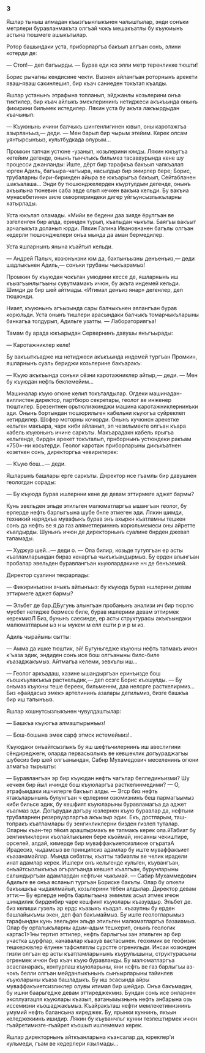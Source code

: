 ### 3

Яшлар тыныш алмадан къызгъынлыкънен чалыштылар, энди сонъки метрлери буравланмакъта олгъай чокъ мешакъатлы бу къуюиынъ астына тюшмеге ашыкътылар.

Ротор башындаки уста, приборларгъа бакъып алгъан сонъ, элини котерди де:

— Стоп!— деп багъырды.
— Бурав еди юз элли метр теренликке тюшти!

Борис рычагны кендисине чекти.
Вызнен айлангъан роторнынъ арекети яваш-яваш сакинлешип, бир къач саниеден токътап къалды.

Яшлар устанынъ этрафына топланып, эйджанлы козьлерини онъа тиктилер, бир къач айлыкъ эмеклерининъ нетиджеси акъкъында онынъ фикирини бильмек истедилер.
Лякин уста бу акъта лакъырдыдан къачынып:

— Къуюнынь ичини балчыкъ шингенлигинен ювып, оны каротажгъа азырланъыз,— деди.
— Мен барып бир чырым этейим.
Керек олсам уянтырсынъыз, культбудкада олурым...

Промкин тапчан устюне -узанып, козьлерини юмды.
Лякин юкъугъа кетейим дегенде, онынъ тынчлыкъ бильмез тасаввурында кене шу процесси джанланды:
Иште, дёрт бир тарафкъа бакъып чапкъалап юрген Адиль, багъыра-чагъыра, насылдыр бир эмирлер бере; Борис, трубаларны бири-биринден айыра ве юкъарыгъа бакъып, Сейтабланен шакъалаша...
Энди бу тюшюнджелерден къуртулдым дегенде, онынъ акъылына тюневин саба эвде олып кечкен вакъиа кельди.
Бу вакъиа мунасебетинен аиле омюрлериндеки дигер уйгъунсызлыкъларны хатырлады.

Уста юкълап оламады.
«Мийи ве бедени даа зияде ёрулгъан ве эзгеленген бир алда, еринден турып, къапыдан чыкъты.
Баягъы вакъыт арчалыкъта доланып юрди.
Лякин Галина Ивановнанен багълы олгъан кедерли тюшюнджелери онъа мында да аман бермедилер.

Уста яшларнынъ янына къайтып кельди.

— Андрей Палыч, козюнънзни юм да, бахтынъызны денъенъиз,— деди шадлыкънен Адиль,— сонъки трубаны чыкъарамыз!

Промкин бу къуюдан чокътан умюдини кессе де, яшларнынъ иш къызгъынлыгъыны сувутмамакъ ичюн, бу акъта индемей кельди.
Шимди де бир шей айтмады.
«Итимал денъиз янар» дегенлер, деп тюшюнди.

Ниает, къуюнынъ агъызында сары балчыкънен аялангъан бурав корюльди.
Уста онынъ тишлери арасындаки балчыкъ томарчыкъларыны банкагъа толдурып, Адильге узатты.
— Лабораториягъа!

Тамам бу арада юкъарыдан Сервернинъ давушы янъгъырады:

— Каротажниклер келе!

Бу вакъыткъадже иш нетиджеси акъкъында индемей тургъан Промкин, яшларнынъ суаль бериджи козьлерине бакъаракъ:

— Къую акъкъында сонъки сёзни каротажниклер айтыр,— деди.
— Мен бу къуюдан нефть беклемейим...

Машиналар къую огюне келип токъталдылар.
Огдеки машинадан-виллистен директор, партбюро секретары, геолог ве инженер тюштилер.
Брезентнен орьтюлиэкинджи машина каротажниклернинъки эди.
Онынъ бортындан тюшюрильген кабельни къуюгъа суйреклеп кетирдилер.
Шофер моторны кочюрди.
Онынъ кучюнсн арекетке кельген макъара, чарх киби айланып, эп чезильмекте олгъан къара кабель къуюнынъ ичине саркъты.
Макъарадакн кабель ярыгъа кельгенде, бирден арекет токъталып, прнборнынъ устюндеки ракъам «750»-ни косьтерди.
Геолог каротаж приборларыны дикъкъатнен козеткен сонъ, директоргъа чевирилерек:

— Къую бош...— деди.

Яшларынъ башлары ерге саркъты.
Днректор нсе гъамлы бир давушнен геологдан сорады:

— Бу къуюда бурав ишлернни кене де девам эттирмеге аджет бармы?

Кунь эвельден эльде этильген малюматларгъа ышангъан геолог, бу ерлерде нефть барлыгъына шубе бнле этмеген эди.
Лякин шимди, техникий нарядкъа мувафыкъ бурав энъ ахыркн къатламны тешкен сонъ да нефть ве я да газ аляметлеринннъ корюльмемеси оны айретте къалдырды.
Шунынъ ичюн де директорнынъ суалине бнрден джевап тапамады.

— Худжур шей...— деди о.
— Ола билир, козьде тутулгъан ер асты къатламларындан бираз кенаргъа чыкъкъандырмыз.
Бу ерден алынгъан пробалар эвельден буравлангъан кьуюлардакине нч де бенъземей.

Директор суалини текрарлады:

— Фикиринъизни ачыкъ айтынъыз: бу къуюда бурав ншлерини девам эттирмеге аджет бармы?

— Эльбет де бар.ДБугунь алынгъан пробанынъ анализи ич бир тюрлю мусбет нетидже бермесе биле, бурав ишлериии девам эттирмек керекмизЛ Биз, бунынъ саесинде, ер асты структурасы акъкъындаки малюматларым ыз н ы мукем м елл ешти р и р м из.

Адиль чырайыны сытты:

— Амма да ишке тюштик, эй!
Бугуньгедже къуюны нефть тапмакъ ичюн к'ъаза эдик, эндиден сонъ исе бош олгъаныны билс-биле къазаджакъмыз.
Айтмагъа келеми, зевкълы иш...

— Геолог аркъадаш, хазине ышандыргъан еринъизде бош къошкъулакъкъа расткельдик,— деп ссзгс Борис къошулды.
— Бу онъмаз къуюны теше береек, бильменнм, даа нелсрге расткелирмиз...
Биз «файдасыз эмек» артелининъ азалары дегильмиз, бизге башкъа бир иш тапынъыз.

Яшлар хошнутсызлыкънен чувулдаштылар:

— Башкъа къуюгъа алмаштырынъыз!

— Бош-бошына эмек сарф этмск истемеймиз!..

Къуюдаки онъайтсызлыкъ бу яш шефтьчилернинъ иш авеслигини сёндиреджегн, оларда первасызлыкъ ве кевшеклик догъураджагъы шубесиз бир шей олгъанындан, Сабнр Мухамедович меселенинъ огюни алмагъа тырышты:

— Буравлангъан эр бир къуюдан нефть чагълар беллединъизми?
Шу кечкен бир йыл ичинде бош къуюларгъа расткелинмедими?
— О, этрафыидаки ишчилерге бакъып алды.
— Эгср биз нефть ятакъларынынъ булунгъан ч ерлерини озюмизнинъ беш пармагъымыз киби бильсе эдик, бу кешфият къуюларыны буравламагъа да аджет къалмаз эди.
Догърудаи догъру юзлернен къую буравлар да, нефтьни трубаларнен резервуарларгъа акъызыр эдик.
Екъ, достларым, таш-топракъ къатламлары бу зенгинликлерни бизден гизлеп туталар.
Оларны къан-тер тёкип араштырмакъ ве тапмакъ керек ола.йТабиат бу зенгинликлерни къолайлыкънен бере къоймай, инсанны чекиштире, орселей, алдай, кимерде бир муваффакъиетсизликке огъратаА Ирадесиз, чыдамсыз ве принципсиз адамлар бу иште муваффакъиет къазанамайлар.
Мында себатлы, къатты табиатлы ве челик ирадели инат адамлар керек.
Ишлери онъ кельгенде кульген, къувангъан, онъайтсызлыкъкъа огърагъанда кевшеп къалгъан, бурунларыны салындыргъаи адамлардан нефтьчи чыкъмай.
— Сабир Мухаммедович Адильге ве онъа ясланып тургъан Бориске бакъты.
Олар бу опкели бакъышкъа чыдаялмайып, козьлерини тёбен алдылар.
Директор девам этти:— Бу ерлерде нефть барлыгъына эминлик асыл этмек ичюн шимдилик бирденбир чаре кешфинт къуюлары къазувдыр.
Эльбет де.
биз келиши гузель эр ердс къазыкъ къадап.
къазупны бу ерден башлайыкъмы экен, деп фал бакъмаймыз.
Бу иште геологларымыз тарафындан кунь эвельден эльде этильген малюматларгъа базаиамыз.
Олар бу орталыкъларны адым-адым тешкерип, онынъ геологик картас1>1ны тертип эттилер, нефть барлыгъы зан этильген эр бир участка шурфлар, канавалар къазув вастасынен.
геохимик ве геофизик тешкерювлер ёлунен тафснлятлы сурстте огренильди.
Инсаи козюнден гизли олгъан ер асты къатламларынынъ къурулышыны, структурасыны огренмек ичюн бир къач къую буравланды.
Бу малюматларгъа эсасланаракъ, контурлаш къуюларыны, яни нсфть ве газ барлыгъы аз-чокъ белли олгъан мейданлыкънынъ сынъырларыны тайинлев къуюларыны къаза башладыкъ.
Бу иш эсасында айры муваффакъиетсизликлер олувы итимал бир шейдир.
Онъа бакъмадан, бу ишни баарьгедже девам эттиреджекмиз.
Бундан сонъ исе онларнен эксплуатацпя къуюлары къазып, ватанымызнынъ нефть анбарына озь иссемизни къошаджакъмыз.
Къайракъташ нефти мемлекетимизнинъ умумий нефть балансына киреджек.
Бу, ярынки куннинъ, якъын келеджекиинъ ишидир.
Лякин бу къуванчльг кунни тезлештирмек ичюн гъайретимизге-гъайрет къошып ишлемемиз керек.

Яшлар директорнынъ айткъанларына къансалар да, юреклер'и кульмеди, гъам ве кедерлери язылмады...
